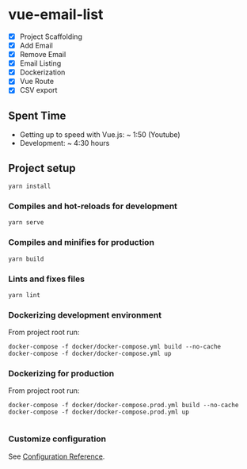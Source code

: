 # vue-email-list

- [X] Project Scaffolding
- [X] Add Email
- [X] Remove Email
- [X] Email Listing
- [X] Dockerization
- [X] Vue Route
- [X] CSV export

## Spent Time
- Getting up to speed with Vue.js: ~ 1:50 (Youtube)
- Development: ~ 4:30 hours

## Project setup
```
yarn install
```

### Compiles and hot-reloads for development
```
yarn serve
```

### Compiles and minifies for production
```
yarn build
```

### Lints and fixes files
```
yarn lint
```

### Dockerizing development environment
From project root run:
```
docker-compose -f docker/docker-compose.yml build --no-cache
docker-compose -f docker/docker-compose.yml up
```

### Dockerizing for production
From project root run:
```
docker-compose -f docker/docker-compose.prod.yml build --no-cache
docker-compose -f docker/docker-compose.prod.yml up 
‍‍‍‍
```

### Customize configuration
See [Configuration Reference](https://cli.vuejs.org/config/).
